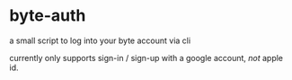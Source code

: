 # byte-auth
a small script to log into your byte account via cli

currently only supports sign-in / sign-up with a google account, *not* apple id.
